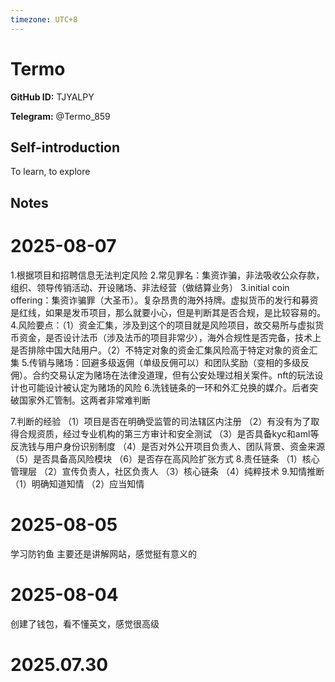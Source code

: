 ```yaml
---
timezone: UTC+8
---
```


# Termo

**GitHub ID:** TJYALPY

**Telegram:** @Termo_859

## Self-introduction

To learn, to explore

## Notes

<!-- Content_START -->
# 2025-08-07

1.根据项目和招聘信息无法判定风险
2.常见罪名：集资诈骗，非法吸收公众存款，组织、领导传销活动、开设赌场、非法经营（做结算业务）
3.initial coin offering：集资诈骗罪（大圣币）。复杂昂贵的海外持牌。虚拟货币的发行和募资是红线，如果是发币项目，那么就要小心，但是判断其是否合规，是比较容易的。
4.风险要点：（1）资金汇集，涉及到这个的项目就是风险项目，故交易所与虚拟货币资金，是否设计法币（涉及法币的项目非常少），海外合规性是否完备，技术上是否排除中国大陆用户。（2）不特定对象的资金汇集风险高于特定对象的资金汇集
5.传销与赌场：回避多级返佣（单级反佣可以）和团队奖励（变相的多级反佣）。合约交易认定为赌场在法律没道理，但有公安处理过相关案件。nft的玩法设计也可能设计被认定为赌场的风险
6.洗钱链条的一环和外汇兑换的媒介。后者突破国家外汇管制。这两者非常难判断

7.判断的经验
（1）项目是否在明确受监管的司法辖区内注册
（2）有没有为了取得合规资质，经过专业机构的第三方审计和安全测试
（3）是否具备kyc和aml等反洗钱与用户身份识别制度
（4）是否对外公开项目负责人、团队背景、资金来源
（5）是否具备高风险模块
（6）是否存在高风险扩张方式
8.责任链条
（1）核心管理层
（2）宣传负责人，社区负责人
（3）核心链条
（4）纯粹技术
9.知情推断
（1）明确知道知情
（2）应当知情

# 2025-08-05

学习防钓鱼
主要还是讲解网站，感觉挺有意义的

# 2025-08-04

创建了钱包，看不懂英文，感觉很高级


# 2025.07.30


<!-- Content_END -->
